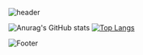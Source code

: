 
![header](https://capsule-render.vercel.app/api?type=waving&color=auto&height=230&section=header&text=⚡%20웹개발자%20이유정입니다%20⚡&fontSize=30)

![Anurag's GitHub stats](https://github-readme-stats.vercel.app/api?username=yujeong811&show_icons=true&theme=radical)
[![Top Langs](https://github-readme-stats.vercel.app/api/top-langs/?username=yujeong811&layout=compact)](https://github.com/yujeong811/github-readme-stats)

![Footer](https://capsule-render.vercel.app/api?type=waving&color=auto&height=150&section=footer)
